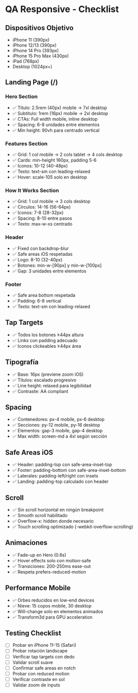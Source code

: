 # QA Responsive - Checklist

## Dispositivos Objetivo
- iPhone 11 (390px)
- iPhone 12/13 (390px)
- iPhone 14 Pro (393px)
- iPhone 15 Pro Max (430px)
- iPad (768px)
- Desktop (1024px+)

## Landing Page (/)

### Hero Section
- ✅ Título: 2.5rem (40px) mobile → 7xl desktop
- ✅ Subtítulo: 1rem (16px) mobile → 2xl desktop
- ✅ CTAs: Full width mobile, inline desktop
- ✅ Spacing: 6-8 unidades entre elementos
- ✅ Min height: 90vh para centrado vertical

### Features Section
- ✅ Grid: 1 col mobile → 2 cols tablet → 4 cols desktop
- ✅ Cards: min-height 160px, padding 5-6
- ✅ Iconos: 10-12 (40-48px)
- ✅ Texto: text-sm con leading-relaxed
- ✅ Hover: scale-105 solo en desktop

### How It Works Section
- ✅ Grid: 1 col mobile → 3 cols desktop
- ✅ Círculos: 14-16 (56-64px)
- ✅ Iconos: 7-8 (28-32px)
- ✅ Spacing: 8-10 entre pasos
- ✅ Texto: max-w-xs centrado

### Header
- ✅ Fixed con backdrop-blur
- ✅ Safe areas iOS respetadas
- ✅ Logo: 8-10 (32-40px)
- ✅ Botones: min-w-[90px] y min-w-[100px]
- ✅ Gap: 3 unidades entre elementos

### Footer
- ✅ Safe area bottom respetada
- ✅ Padding: 6-8 vertical
- ✅ Texto: text-sm con leading-relaxed

## Tap Targets
- ✅ Todos los botones ≥44px altura
- ✅ Links con padding adecuado
- ✅ Iconos clickeables ≥44px área

## Tipografía
- ✅ Base: 16px (previene zoom iOS)
- ✅ Títulos: escalado progresivo
- ✅ Line height: relaxed para legibilidad
- ✅ Contraste: AA compliant

## Spacing
- ✅ Contenedores: px-4 mobile, px-6 desktop
- ✅ Secciones: py-12 mobile, py-16 desktop
- ✅ Elementos: gap-3 mobile, gap-4 desktop
- ✅ Max width: screen-md a 4xl según sección

## Safe Areas iOS
- ✅ Header: padding-top con safe-area-inset-top
- ✅ Footer: padding-bottom con safe-area-inset-bottom
- ✅ Laterales: padding-left/right con insets
- ✅ Landing: padding-top calculado con header

## Scroll
- ✅ Sin scroll horizontal en ningún breakpoint
- ✅ Smooth scroll habilitado
- ✅ Overflow-x: hidden donde necesario
- ✅ Touch scrolling optimizado (-webkit-overflow-scrolling)

## Animaciones
- ✅ Fade-up en Hero (0.6s)
- ✅ Hover effects solo con motion-safe
- ✅ Transiciones: 200-250ms ease-out
- ✅ Respeta prefers-reduced-motion

## Performance Mobile
- ✅ Orbes reducidos en low-end devices
- ✅ Nieve: 15 copos mobile, 30 desktop
- ✅ Will-change solo en elementos animados
- ✅ Transform3d para GPU acceleration

## Testing Checklist
- [ ] Probar en iPhone 11-15 (Safari)
- [ ] Probar rotación landscape
- [ ] Verificar tap targets con dedo
- [ ] Validar scroll suave
- [ ] Confirmar safe areas en notch
- [ ] Probar con reduced motion
- [ ] Verificar contraste en sol
- [ ] Validar zoom de inputs
